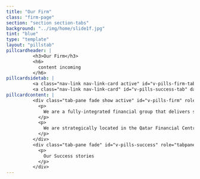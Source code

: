 ```yaml
---
title: "Our Firm"
class: "firm-page"
section: "section section-tabs"
background: "../img/home/slide1f.jpg"
tint: "blue"
type: "template"
layout: "pillstab"
pillcardheader: |
          <h3>Our Firm</h3>
          <h6>
            content incoming
          </h6>
pillcardsidetab: |
          <a class="nav-link nav-link-card active" id="v-pills-firm-tab" data-toggle="pill" href="#v-pills-firm" role="tab" aria-controls="v-pills-firm" aria-selected="true">Our Firm</a>
          <a class="nav-link nav-link-card" id="v-pills-success-tab" data-toggle="pill" href="#v-pills-success" role="tab" aria-controls="v-pills-success" aria-selected="false">Our Successes</a>
pillcardcontent: |
          <div class="tab-pane fade show active" id="v-pills-firm" role="tabpanel" aria-labelledby="v-pills-firm-tab">       
            <p>
              We are a fully-integrated financial group that delivers solutions in asset management, securities brokerage and investment banking, with an aim to drive & support trade & investments in the Middle East & North Africa (MENA), Africa, Eastern Europe and Central Asian regions.
            </p>
            <p>
              We are strategically located in the Qatar Financial Centre (QFC) to capitalise on its advantageous world-class legal and business platforms.
            </p>
          </div>
          <div class="tab-pane fade" id="v-pills-success" role="tabpanel" aria-labelledby="v-pills-success-tab">
            <p>
              Our Success stories
            </p>     
          </div>
---
```

